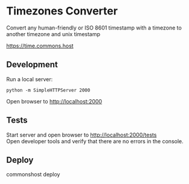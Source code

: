 # Timezones Converter

Convert any human-friendly or ISO 8601 timestamp with a timezone to another timezone and unix timestamp

<https://time.commons.host>

## Development
Run a local server:
```
python -m SimpleHTTPServer 2000
```
Open browser to <http://localhost:2000>

## Tests
Start server and open browser to <http://localhost:2000/tests>   
Open developer tools and verify that there are no errors in the console.

## Deploy
commonshost deploy
